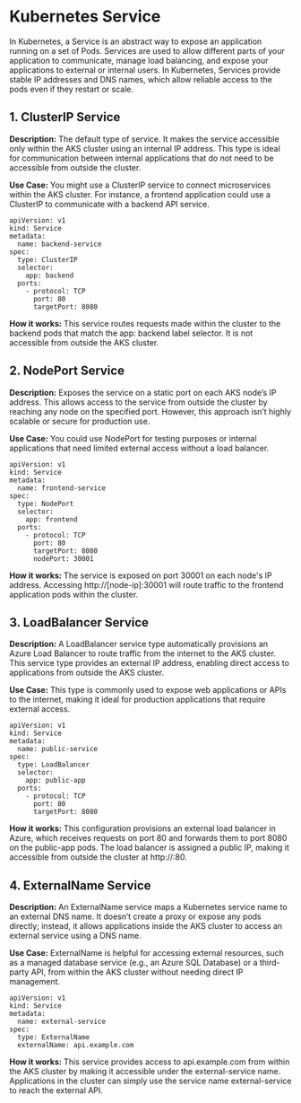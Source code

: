 # Kubernetes Service

In Kubernetes, a Service is an abstract way to expose an application running on a set of Pods. Services are used to allow different parts of your application to communicate, manage load balancing, and expose your applications to external or internal users. In Kubernetes, Services provide stable IP addresses and DNS names, which allow reliable access to the pods even if they restart or scale.

## 1. ClusterIP Service

**Description:** The default type of service. It makes the service accessible only within the AKS cluster using an internal IP address. This type is ideal for communication between internal applications that do not need to be accessible from outside the cluster.

**Use Case:** You might use a ClusterIP service to connect microservices within the AKS cluster. For instance, a frontend application could use a ClusterIP to communicate with a backend API service.

```
apiVersion: v1
kind: Service
metadata:
  name: backend-service
spec:
  type: ClusterIP
  selector:
    app: backend
  ports:
    - protocol: TCP
      port: 80
      targetPort: 8080
```

**How it works:** This service routes requests made within the cluster to the backend pods that match the app: backend label selector. It is not accessible from outside the AKS cluster.

## 2. NodePort Service

**Description:** Exposes the service on a static port on each AKS node’s IP address. This allows access to the service from outside the cluster by reaching any node on the specified port. However, this approach isn’t highly scalable or secure for production use.

**Use Case:** You could use NodePort for testing purposes or internal applications that need limited external access without a load balancer.

```
apiVersion: v1
kind: Service
metadata:
  name: frontend-service
spec:
  type: NodePort
  selector:
    app: frontend
  ports:
    - protocol: TCP
      port: 80
      targetPort: 8080
      nodePort: 30001
```

**How it works:** The service is exposed on port 30001 on each node's IP address. Accessing http://[node-ip]:30001 will route traffic to the frontend application pods within the cluster.

## 3. LoadBalancer Service

**Description:** A LoadBalancer service type automatically provisions an Azure Load Balancer to route traffic from the internet to the AKS cluster. This service type provides an external IP address, enabling direct access to applications from outside the AKS cluster.

**Use Case:** This type is commonly used to expose web applications or APIs to the internet, making it ideal for production applications that require external access.

```
apiVersion: v1
kind: Service
metadata:
  name: public-service
spec:
  type: LoadBalancer
  selector:
    app: public-app
  ports:
    - protocol: TCP
      port: 80
      targetPort: 8080
```

**How it works:** This configuration provisions an external load balancer in Azure, which receives requests on port 80 and forwards them to port 8080 on the public-app pods. The load balancer is assigned a public IP, making it accessible from outside the cluster at http://<external-ip>:80.

## 4. ExternalName Service

**Description:** An ExternalName service maps a Kubernetes service name to an external DNS name. It doesn’t create a proxy or expose any pods directly; instead, it allows applications inside the AKS cluster to access an external service using a DNS name.

**Use Case:** ExternalName is helpful for accessing external resources, such as a managed database service (e.g., an Azure SQL Database) or a third-party API, from within the AKS cluster without needing direct IP management.

```
apiVersion: v1
kind: Service
metadata:
  name: external-service
spec:
  type: ExternalName
  externalName: api.example.com
```

**How it works:** This service provides access to api.example.com from within the AKS cluster by making it accessible under the external-service name. Applications in the cluster can simply use the service name external-service to reach the external API.
